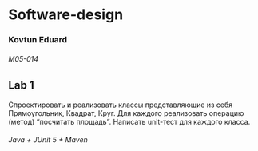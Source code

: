# Software-design
### Kovtun Eduard 
###### M05-014

## **Lab 1**

Спроектировать и реализовать классы представляющие из себя Прямоугольник, Квадрат, Круг.
Для каждого реализовать операцию (метод) “посчитать площадь”.
Написать unit-тест для каждого класса.

###### Java + JUnit 5 + Maven
